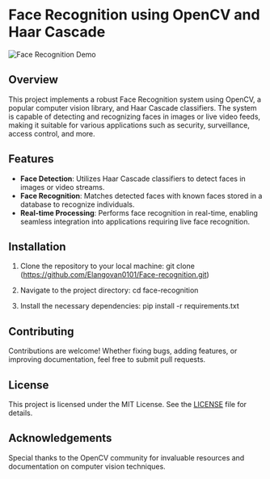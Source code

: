 # Face Recognition using OpenCV and Haar Cascade

![Face Recognition Demo](demo.gif)

## Overview

This project implements a robust Face Recognition system using OpenCV, a popular computer vision library, and Haar Cascade classifiers. The system is capable of detecting and recognizing faces in images or live video feeds, making it suitable for various applications such as security, surveillance, access control, and more.

## Features

- **Face Detection**: Utilizes Haar Cascade classifiers to detect faces in images or video streams.
- **Face Recognition**: Matches detected faces with known faces stored in a database to recognize individuals.
- **Real-time Processing**: Performs face recognition in real-time, enabling seamless integration into applications requiring live face recognition.


## Installation

1. Clone the repository to your local machine:
git clone (https://github.com/Elangovan0101/Face-recognition.git)

2. Navigate to the project directory:
cd face-recognition


3. Install the necessary dependencies:
pip install -r requirements.txt



## Contributing

Contributions are welcome! Whether fixing bugs, adding features, or improving documentation, feel free to submit pull requests.

## License

This project is licensed under the MIT License. See the [LICENSE](LICENSE) file for details.

## Acknowledgements

Special thanks to the OpenCV community for invaluable resources and documentation on computer vision techniques.
